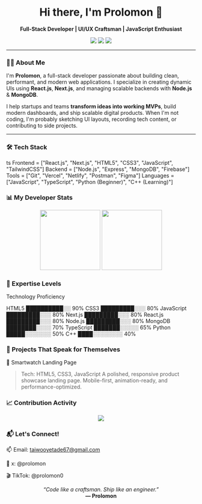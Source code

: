 <h1 align="center">Hi there, I'm Prolomon 👋</h1>

<p align="center">
  <b>Full-Stack Developer | UI/UX Craftsman | JavaScript Enthusiast</b>
</p>

<p align="center">
  <a href="https://github.com/Prolomon"><img src="https://img.shields.io/github/followers/Prolomon?label=Follow&style=social" /></a>
  <a href="https://tiktok.com/@prolomon0"><img src="https://img.shields.io/badge/TikTok-Prolomon0-black?logo=tiktok" /></a>
  <a href="mailto:prolomon.dev@gmail.com"><img src="https://img.shields.io/badge/Email-prolomon.dev@gmail.com-blue?style=flat&logo=gmail" /></a>
</p>

---

### 🧑‍💻 About Me

I'm **Prolomon**, a full-stack developer passionate about building clean, performant, and modern web applications. I specialize in creating dynamic UIs using **React.js**, **Next.js**, and managing scalable backends with **Node.js** & **MongoDB**.

I help startups and teams **transform ideas into working MVPs**, build modern dashboards, and ship scalable digital products. When I'm not coding, I'm probably sketching UI layouts, recording tech content, or contributing to side projects.

---

### 🛠️ Tech Stack

ts
Frontend    = ["React.js", "Next.js", "HTML5", "CSS3", "JavaScript", "TailwindCSS"]
Backend     = ["Node.js", "Express", "MongoDB", "Firebase"]
Tools       = ["Git", "Vercel", "Netlify", "Postman", "Figma"]
Languages   = ["JavaScript", "TypeScript", "Python (Beginner)", "C++ (Learning)"]


### 📊 My Developer Stats

<p align="center">
  <img src="https://github-readme-stats.vercel.app/api?username=Prolomon&show_icons=true&theme=radical&hide=prs&count_private=true" height="160"/>
  <img src="https://github-readme-stats.vercel.app/api/top-langs/?username=Prolomon&layout=compact&theme=radical&langs_count=6" height="160"/>
</p>

### 🧠 Expertise Levels

Technology	Proficiency

HTML5	      ██████████░░ 90%
CSS3	      █████████░░░ 80%
JavaScript	█████████░░░ 80%
Next.js	    █████████░░░ 80%
React.js	  █████████░░░ 80%
Node.js	    █████████░░░ 80%
MongoDB	    ████████░░░░ 70%
TypeScript	███████░░░░░ 65%
Python	    █████░░░░░░░ 50%
C++	        ████░░░░░░░░ 40%




### 💼 Projects That Speak for Themselves

🔷 Smartwatch Landing Page

> Tech: HTML5, CSS3, JavaScript
A polished, responsive product showcase landing page. Mobile-first, animation-ready, and performance-optimized.


### 📈 Contribution Activity

<p align="center">
  <img src="https://github-readme-activity-graph.cyclic.app/graph?username=Prolomon&theme=github-compact" />
</p>


### 📬 Let's Connect!

📫 Email: taiwooyetade67@gmail.com

📱 x: @prolomon

🎬 TikTok: @prolomon0


<p align="center">
  <i>“Code like a craftsman. Ship like an engineer.”</i><br />
  <b>— Prolomon</b>
</p>
